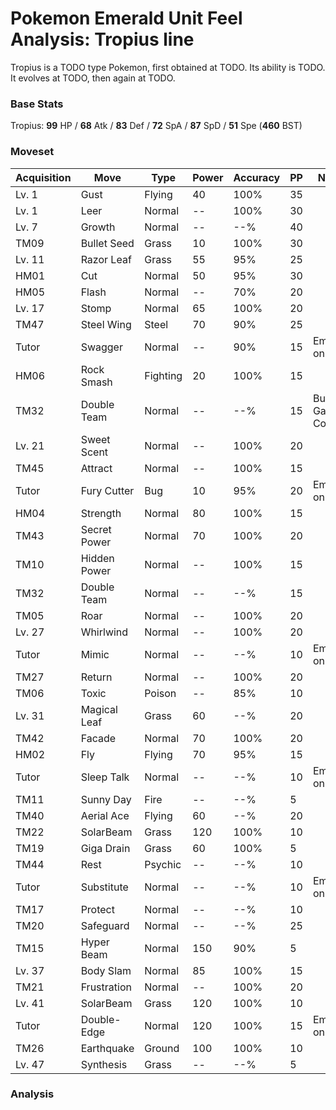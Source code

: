 # Pokemon Emerald Unit Feel Analysis: Tropius line

Tropius is a TODO type Pokemon, first obtained at TODO. Its ability is TODO. It evolves at TODO, then again at TODO.

### Base Stats

Tropius: **99** HP / **68** Atk / **83** Def / **72** SpA / **87** SpD / **51** Spe (**460** BST)

### Moveset

|Acquisition|Move        |Type    |Power|Accuracy|PP |Notes                    |
|---        |---         |---     |---  |---     |---|---                      |
|Lv. 1      |Gust        |Flying  |40   |100%    |35 |                         |
|Lv. 1      |Leer        |Normal  |--   |100%    |30 |                         |
|Lv. 7      |Growth      |Normal  |--   |--%     |40 |                         |
|TM09       |Bullet Seed |Grass   |10   |100%    |30 |                         |
|Lv. 11     |Razor Leaf  |Grass   |55   |95%     |25 |                         |
|HM01       |Cut         |Normal  |50   |95%     |30 |                         |
|HM05       |Flash       |Normal  |--   |70%     |20 |                         |
|Lv. 17     |Stomp       |Normal  |65   |100%    |20 |                         |
|TM47       |Steel Wing  |Steel   |70   |90%     |25 |                         |
|Tutor      |Swagger     |Normal  |--   |90%     |15 |Emerald only             |
|HM06       |Rock Smash  |Fighting|20   |100%    |15 |                         |
|TM32       |Double Team |Normal  |--   |--%     |15 |Buy at Game Corner       |
|Lv. 21     |Sweet Scent |Normal  |--   |100%    |20 |                         |
|TM45       |Attract     |Normal  |--   |100%    |15 |                         |
|Tutor      |Fury Cutter |Bug     |10   |95%     |20 |Emerald only             |
|HM04       |Strength    |Normal  |80   |100%    |15 |                         |
|TM43       |Secret Power|Normal  |70   |100%    |20 |                         |
|TM10       |Hidden Power|Normal  |--   |100%    |15 |                         |
|TM32       |Double Team |Normal  |--   |--%     |15 |                         |
|TM05       |Roar        |Normal  |--   |100%    |20 |                         |
|Lv. 27     |Whirlwind   |Normal  |--   |100%    |20 |                         |
|Tutor      |Mimic       |Normal  |--   |--%     |10 |Emerald only             |
|TM27       |Return      |Normal  |--   |100%    |20 |                         |
|TM06       |Toxic       |Poison  |--   |85%     |10 |                         |
|Lv. 31     |Magical Leaf|Grass   |60   |--%     |20 |                         |
|TM42       |Facade      |Normal  |70   |100%    |20 |                         |
|HM02       |Fly         |Flying  |70   |95%     |15 |                         |
|Tutor      |Sleep Talk  |Normal  |--   |--%     |10 |Emerald only             |
|TM11       |Sunny Day   |Fire    |--   |--%     |5  |                         |
|TM40       |Aerial Ace  |Flying  |60   |--%     |20 |                         |
|TM22       |SolarBeam   |Grass   |120  |100%    |10 |                         |
|TM19       |Giga Drain  |Grass   |60   |100%    |5  |                         |
|TM44       |Rest        |Psychic |--   |--%     |10 |                         |
|Tutor      |Substitute  |Normal  |--   |--%     |10 |Emerald only             |
|TM17       |Protect     |Normal  |--   |--%     |10 |                         |
|TM20       |Safeguard   |Normal  |--   |--%     |25 |                         |
|TM15       |Hyper Beam  |Normal  |150  |90%     |5  |                         |
|Lv. 37     |Body Slam   |Normal  |85   |100%    |15 |                         |
|TM21       |Frustration |Normal  |--   |100%    |20 |                         |
|Lv. 41     |SolarBeam   |Grass   |120  |100%    |10 |                         |
|Tutor      |Double-Edge |Normal  |120  |100%    |15 |Emerald only             |
|TM26       |Earthquake  |Ground  |100  |100%    |10 |                         |
|Lv. 47     |Synthesis   |Grass   |--   |--%     |5  |                         |

### Analysis